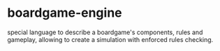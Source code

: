 # boardgame-engine
special language to describe a boardgame's components, rules and gameplay, allowing to create a simulation with enforced rules checking.
